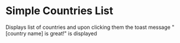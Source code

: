# Simple Countries List
Displays list of countries and upon clicking them the toast message "[country name] is great!" is displayed

